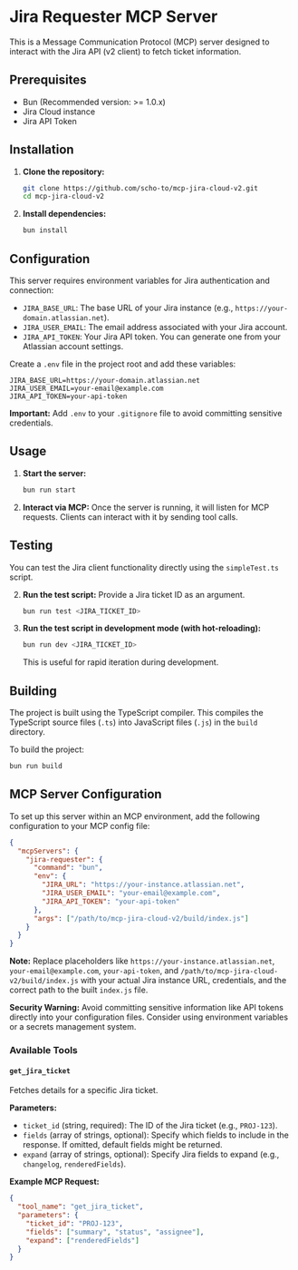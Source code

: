 # Jira Requester MCP Server

This is a Message Communication Protocol (MCP) server designed to interact with the Jira API (v2 client) to fetch ticket information.

## Prerequisites

- Bun (Recommended version: >= 1.0.x)
- Jira Cloud instance
- Jira API Token

## Installation

1.  **Clone the repository:**

    ```bash
    git clone https://github.com/scho-to/mcp-jira-cloud-v2.git
    cd mcp-jira-cloud-v2
    ```

2.  **Install dependencies:**
    ```bash
    bun install
    ```

## Configuration

This server requires environment variables for Jira authentication and connection:

- `JIRA_BASE_URL`: The base URL of your Jira instance (e.g., `https://your-domain.atlassian.net`).
- `JIRA_USER_EMAIL`: The email address associated with your Jira account.
- `JIRA_API_TOKEN`: Your Jira API token. You can generate one from your Atlassian account settings.

Create a `.env` file in the project root and add these variables:

```dotenv
JIRA_BASE_URL=https://your-domain.atlassian.net
JIRA_USER_EMAIL=your-email@example.com
JIRA_API_TOKEN=your-api-token
```

**Important:** Add `.env` to your `.gitignore` file to avoid committing sensitive credentials.

## Usage

1.  **Start the server:**
    ```bash
    bun run start
    ```

2.  **Interact via MCP:**
    Once the server is running, it will listen for MCP requests. Clients can interact with it by sending tool calls.

## Testing

You can test the Jira client functionality directly using the `simpleTest.ts` script.

2.  **Run the test script:**
    Provide a Jira ticket ID as an argument.
    ```bash
    bun run test <JIRA_TICKET_ID>
    ```

3.  **Run the test script in development mode (with hot-reloading):**
    ```bash
    bun run dev <JIRA_TICKET_ID>
    ```
    This is useful for rapid iteration during development.

## Building

The project is built using the TypeScript compiler. This compiles the TypeScript source files (`.ts`) into JavaScript files (`.js`) in the `build` directory.

To build the project:

```bash
bun run build
```

## MCP Server Configuration

To set up this server within an MCP environment, add the following configuration to your MCP config file:

```json
{
  "mcpServers": {
    "jira-requester": {
      "command": "bun",
      "env": {
        "JIRA_URL": "https://your-instance.atlassian.net",
        "JIRA_USER_EMAIL": "your-email@example.com",
        "JIRA_API_TOKEN": "your-api-token"
      },
      "args": ["/path/to/mcp-jira-cloud-v2/build/index.js"]
    }
  }
}
```

**Note:** Replace placeholders like `https://your-instance.atlassian.net`, `your-email@example.com`, `your-api-token`, and `/path/to/mcp-jira-cloud-v2/build/index.js` with your actual Jira instance URL, credentials, and the correct path to the built `index.js` file.

**Security Warning:** Avoid committing sensitive information like API tokens directly into your configuration files. Consider using environment variables or a secrets management system.

### Available Tools

#### `get_jira_ticket`

Fetches details for a specific Jira ticket.

**Parameters:**

- `ticket_id` (string, required): The ID of the Jira ticket (e.g., `PROJ-123`).
- `fields` (array of strings, optional): Specify which fields to include in the response. If omitted, default fields might be returned.
- `expand` (array of strings, optional): Specify Jira fields to expand (e.g., `changelog`, `renderedFields`).

**Example MCP Request:**

```json
{
  "tool_name": "get_jira_ticket",
  "parameters": {
    "ticket_id": "PROJ-123",
    "fields": ["summary", "status", "assignee"],
    "expand": ["renderedFields"]
  }
}
